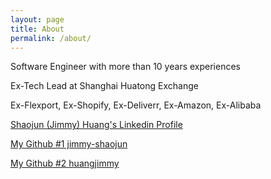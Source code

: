 ```yaml
---
layout: page
title: About
permalink: /about/
---
```


Software Engineer with more than 10 years experiences

Ex-Tech Lead at Shanghai Huatong Exchange

Ex-Flexport, Ex-Shopify, Ex-Deliverr, Ex-Amazon, Ex-Alibaba

[Shaojun (Jimmy) Huang's Linkedin Profile](https://www.linkedin.com/in/jimmyhuang/)

[My Github #1 jimmy-shaojun](https://github.com/jimmy-shaojun)

[My Github #2 huangjimmy](https://github.com/huangjimmy)